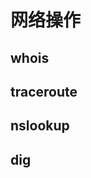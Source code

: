# 网络操作 #

## whois ##






## traceroute ##






## nslookup ##





## dig ##




































